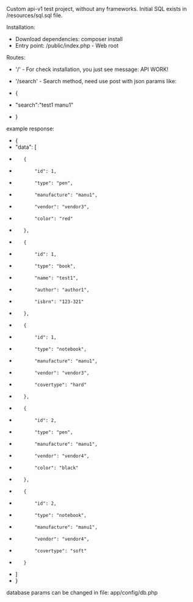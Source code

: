 Custom api-v1 test project, without any frameworks. Initial SQL exists in /resources/sql.sql file.

Installation:

* Download dependencies: composer install
* Entry point: /public/index.php - Web root

Routes:

* '/' - For check installation, you just see message: API WORK!
* '/search' - Search method, need use post with json params like:

* {
* 	"search":"test1 manu1"
* }

example response:

* {
*    "data": [
*        {
*            "id": 1,
*            "type": "pen",
*            "manufacture": "manu1",
*            "vendor": "vendor3",
*            "color": "red"
*        },
*        {
*            "id": 1,
*            "type": "book",
*            "name": "test1",
*            "author": "author1",
*            "isbrn": "123-321"
*        },
*        {
*            "id": 1,
*            "type": "notebook",
*            "manufacture": "manu1",
*            "vendor": "vendor3",
*            "covertype": "hard"
*        },
*        {
*            "id": 2,
*            "type": "pen",
*            "manufacture": "manu1",
*            "vendor": "vendor4",
*            "color": "black"
*        },
*        {
*            "id": 2,
*            "type": "notebook",
*            "manufacture": "manu1",
*            "vendor": "vendor4",
*            "covertype": "soft"
*        }
*    ]
* }

database params can be changed in file: app/config/db.php